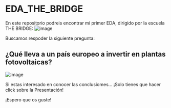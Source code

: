 # EDA_THE_BRIDGE

En este repositorio podreis encontrar mi primer EDA, dirigido por la escuela THE BRIDGE:
![image](https://github.com/user-attachments/assets/ef8a5636-2a62-4f11-b821-8522127f0f16)


Buscamos respoder la siguiente pregunta:

## ¿Qué lleva a un país europeo a invertir en plantas fotovoltaicas?


![image](https://github.com/user-attachments/assets/069dea2b-194e-4086-a065-4ba076b848e8)


Si estas interesado en conocer las conclusiomes... ¡Solo tienes que hacer click sobre la Presentación!

¡Espero que os guste!
